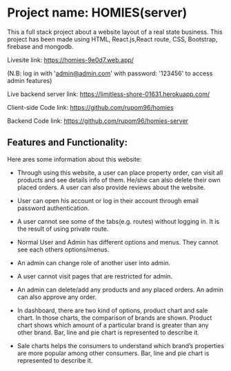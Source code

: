 # Project name: HOMIES(server)

This a full stack project about a website layout of a real state business. This project has been made using HTML, React.js,React route, CSS, Bootstrap, firebase and mongodb. 
 
Livesite link: https://homies-9e0d7.web.app/

(N.B: log in with 'admin@admin.com' with password: '123456' to access admin features)

Live backend server link: https://limitless-shore-01631.herokuapp.com/

Client-side Code link: https://github.com/rupom96/homies

Backend Code link: https://github.com/rupom96/homies-server

## Features and Functionality:

Here ares some information about this website:

* Through using this website, a user can place property order, can visit all products and see details info of them. He/she can also delete their own placed orders.
A user can also provide reviews about the website.

* User can open his account or log in their account through email password authentication.

* A user cannot see some of the tabs(e.g. routes) without logging in. It is the result of using private route.

* Normal User and Admin has different options and menus. They cannot see each others options/menus.

* An admin can change role of another user into admin.

* A user cannot visit pages that are restricted for admin.

* An admin can delete/add any products and any placed orders. An admin can also approve any order.

* In dashboard, there are two kind of options, product chart and sale chart. In those charts, the comparison of brands are shown. Product chart shows which amount of a particular brand is greater than any other brand. Bar, line and pie chart is represented to describe it.

* Sale charts helps the consumers to understand which brand’s properties are more popular among other consumers. Bar, line and pie chart is represented to describe it.




